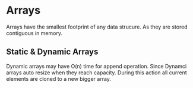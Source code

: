 # Arrays

Arrays have the smallest footprint of any data strucure. 
As they are stored contiguous in memory.

## Static & Dynamic Arrays

Dynamic arrays may have O(n) time for append operation. Since Dynamci arrays auto resize when they reach capacity. During this action all current elements are cloned to a new bigger array.

